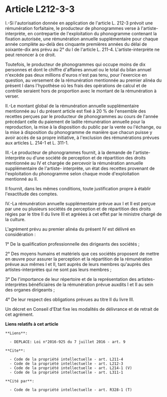 # Article L212-3-3

I.-Si l'autorisation donnée en application de l'article L. 212-3 prévoit une rémunération forfaitaire, le producteur de
phonogrammes verse à l'artiste-interprète, en contrepartie de l'exploitation du phonogramme contenant la fixation autorisée,
une rémunération annuelle supplémentaire pour chaque année complète au-delà des cinquante premières années du délai de
soixante-dix ans prévu au 2° du I de l'article L. 211-4. L'artiste-interprète ne peut renoncer à ce droit. 

Toutefois, le producteur de phonogrammes qui occupe moins de dix personnes et dont le chiffre d'affaires annuel ou le total
du bilan annuel n'excède pas deux millions d'euros n'est pas tenu, pour l'exercice en question, au versement de la
rémunération mentionnée au premier alinéa du présent I dans l'hypothèse où les frais des opérations de calcul et de contrôle
seraient hors de proportion avec le montant de la rémunération à verser. 

II.-Le montant global de la rémunération annuelle supplémentaire mentionnée au I du présent article est fixé à 20 % de
l'ensemble des recettes perçues par le producteur de phonogrammes au cours de l'année précédant celle du paiement de ladite
rémunération annuelle pour la reproduction, la mise à la disposition du public par la vente ou l'échange, ou la mise à
disposition du phonogramme de manière que chacun puisse y avoir accès de sa propre initiative, à l'exclusion des
rémunérations prévues aux articles L. 214-1 et L. 311-1. 

III.-Le producteur de phonogrammes fournit, à la demande de l'artiste-interprète ou d'une société de perception et de
répartition des droits mentionnée au IV et chargée de percevoir la rémunération annuelle supplémentaire de l'artiste-
interprète, un état des recettes provenant de l'exploitation du phonogramme selon chaque mode d'exploitation mentionné au
II. 

Il fournit, dans les mêmes conditions, toute justification propre à établir l'exactitude des comptes. 

IV.-La rémunération annuelle supplémentaire prévue aux I et II est perçue par une ou plusieurs sociétés de perception et de
répartition des droits régies par le titre II du livre III et agréées à cet effet par le ministre chargé de la culture. 

L'agrément prévu au premier alinéa du présent IV est délivré en considération : 

1° De la qualification professionnelle des dirigeants des sociétés ; 

2° Des moyens humains et matériels que ces sociétés proposent de mettre en œuvre pour assurer la perception et la répartition
de la rémunération prévue aux mêmes I et II, tant auprès de leurs membres qu'auprès des artistes-interprètes qui ne sont pas
leurs membres ; 

3° De l'importance de leur répertoire et de la représentation des artistes-interprètes bénéficiaires de la rémunération
prévue auxdits I et II au sein des organes dirigeants ; 

4° De leur respect des obligations prévues au titre II du livre III. 

Un décret en Conseil d'Etat fixe les modalités de délivrance et de retrait de cet agrément.

**Liens relatifs à cet article**

	**Liens**:

	  - DEPLACE: Loi n°2016-925 du 7 juillet 2016 - art. 9

	**Cite**:

	  - Code de la propriété intellectuelle - art. L211-4
	  - Code de la propriété intellectuelle - art. L212-3
	  - Code de la propriété intellectuelle - art. L214-1 (V)
	  - Code de la propriété intellectuelle - art. L311-1

	**Cité par**:

	  - Code de la propriété intellectuelle - art. R328-1 (T)
